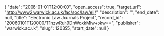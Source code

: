 {
  "date": "2006-01-01T12:00:00", 
  "open_access": true, 
  "target_url": "http://www2.warwick.ac.uk/fac/soc/law/elj/", 
  "description": "", 
  "end_date": null, 
  "title": "Electronic Law Journals Project", 
  "record_id": "20060101T120000/T1hzwRuh9DnWoxkMiw+okw==", 
  "publisher": "warwick.ac.uk", 
  "slug": 120355, 
  "start_date": null
}


